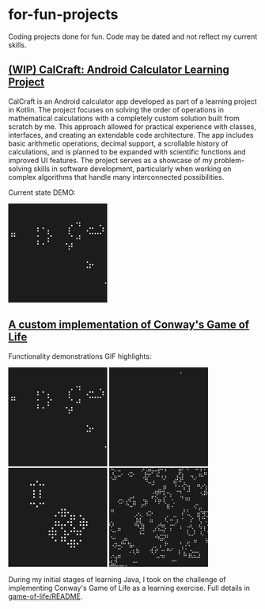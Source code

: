 # for-fun-projects
Coding projects done for fun. Code may be dated and not reflect my current skills.

## [(WIP) CalCraft: Android Calculator Learning Project](CalCraft)

CalCraft is an Android calculator app developed as part of a learning project in Kotlin. The project focuses on solving the order of operations in mathematical calculations with a completely custom solution built from scratch by me. This approach allowed for practical experience with classes, interfaces, and creating an extendable code architecture. The app includes basic arithmetic operations, decimal support, a scrollable history of calculations, and is planned to be expanded with scientific functions and improved UI features. The project serves as a showcase of my problem-solving skills in software development, particularly when working on complex algorithms that handle many interconnected possibilities.

Current state DEMO:

<div style="display: inline-block;">
    <img src="game-of-life/gifs/game-of-life-glider-gun.gif" width="200"/>
    
</div>

## [A custom implementation of Conway's Game of Life](game-of-life)

Functionality demonstrations GIF highlights:

<div style="display: inline-block;">
    <img src="game-of-life/gifs/game-of-life-glider-gun.gif" width="200"/>
    <img src="game-of-life/gifs/game-of-life-pattern-mix.gif" width="200"/>
    <img src="game-of-life/gifs/game-of-life-pulsar-metapix.gif" width="200"/>
    <img src="game-of-life/gifs/game-of-life-random.gif" width="200"/>
</div>

During my initial stages of learning Java, I took on the challenge of implementing Conway's Game of Life as a learning exercise. Full details in [game-of-life/README](game-of-life/README.md).

